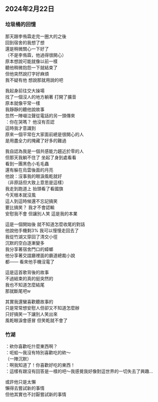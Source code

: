 ## 2024年2月22日
### 垃圾桶的回憶

那天跟李侑霖走完一圈大的之後  
回到宿舍的我想了想  
還是稍微關心一下好了  
（不是李侑霖，他過得很開心）  
原本想說可能就像以前一樣  
聽他稍微抱怨一下就結束了  
但他突然說打字好麻煩  
我不疑有他 想說那就用說的吧  

我起身前往交大操場  
找了一個沒人的地方躺著 打開了擴音  
原本就像平常一樣  
我靜靜的聽他說故事  
忽然一陣啜泣聲從電話的另一頭傳來  
：你在哭嗎？ 他沒有否認  
這時我才意識到  
原來一個平常在大家面前總是很開心的人  
是用盡全力的掩藏了好多的難過  

我自認為我是一個共感能力趨近於零的人  
但那天我躺不住了 坐起了身到處看看  
看到一團黑色小毛毛蟲  
還有躲在烏雲後面的月亮  
他說：沒事我的眼淚風乾就好  
（非原話但大致上意思是這樣）  
我走到跑道上 抬頭看了看國旗  
今天根本就沒風  
這人到這時候還不忘記搞笑  
要比搞笑？ 我才不會認輸  
安慰我不會 但讓別人笑 這是我的本業  

這是一個開始後 就不知道怎麼收尾的對話  
他說他手機剩3% 我可以慢慢走回去了  
我從竹湖又穿回了清交小徑  
沉默的空白逐漸變多  
我分享著宿舍門口的蟑螂  
他分享著交誼廳裡面的霸道總裁小說  
都—— 看來他手機沒電了  

這是這首歌背後的故事  
不過結束的真的挺突然的  
我也不知道怎麼結尾  
那就斷尾吧w  

其實我還蠻喜歡聽故事的  
只是常常想安慰人但卻又不知道怎麼辦  
只好搞笑一下讓別人笑出來  
風乾眼淚會感冒 但笑乾就不會了  

### 竹湖

：欸你喜歡吃什麼東西啊？  
：呃蛤～我沒有特別喜歡吃的欸～  
（一陣沉默）  
：啊我知道了！你喜歡好吃的東西！  
：這樣有跟沒有回答是一樣的吧～我感覺我好像對這世界的一切失去了興趣…  

或許他只是太懶  
懶得去嘗試新的事情  
但他其實也不討厭嘗試新的事情